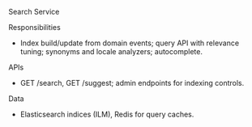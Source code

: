 Search Service

Responsibilities
- Index build/update from domain events; query API with relevance tuning; synonyms and locale analyzers; autocomplete.

APIs
- GET /search, GET /suggest; admin endpoints for indexing controls.

Data
- Elasticsearch indices (ILM), Redis for query caches.

